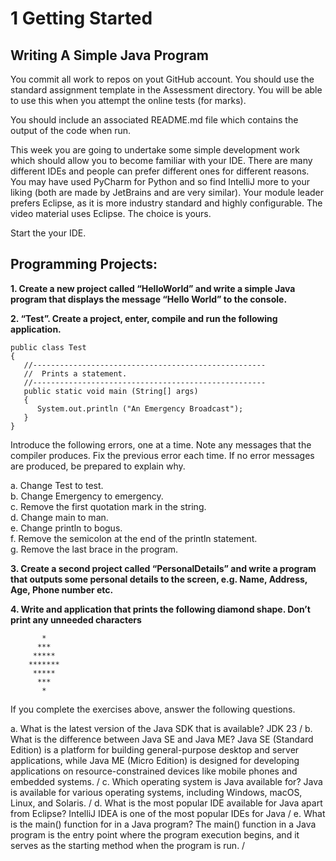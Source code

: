 # 1 Getting Started
## Writing A Simple Java Program


You commit all work to repos on yout GitHub account. You should use the standard assignment template in the Assessment directory. You will be able to use this when you attempt the online tests (for marks).


You should include an associated README.md file which contains the output of the code when run.


This week you are going to undertake some simple development work which should allow you to become familiar with your IDE. There are many different IDEs and people can prefer different ones for different reasons. You may have used PyCharm for Python and so find IntelliJ more to your liking (both are made by JetBrains and are very similar). Your module leader prefers Eclipse, as it is more industry standard and highly configurable. The video material uses Eclipse. The choice is yours.


Start the your IDE.


## Programming Projects:


**1. Create a new project called “HelloWorld” and write a simple Java program that displays the message “Hello World” to the console.**


**2. “Test”. Create a project, enter, compile and run the following application.**


```
public class Test
{
   //----------------------------------------------------
   //  Prints a statement.
   //----------------------------------------------------
   public static void main (String[] args)
   {
      System.out.println ("An Emergency Broadcast");
   }
}
```


Introduce the following errors, one at a time. Note any messages that the compiler produces. Fix the previous error each time. If no error messages are produced, be prepared to explain why.


a. Change Test to test.\
b. Change Emergency to emergency.\
c. Remove the first quotation mark in the string.\
d. Change main to man.\
e. Change println to bogus.\
f. Remove the semicolon at the end of the println statement.\
g. Remove the last brace in the program.


**3. Create a second project called “PersonalDetails” and write a program that outputs some personal details to the screen, e.g. Name, Address, Age, Phone number etc.**


**4. Write and application that prints the following diamond shape. Don’t print any unneeded characters**

```
       *
      ***
     *****
    *******
     *****
      ***
       *

```


If you complete the exercises above, answer the following questions.
 
a. What is the latest version of the Java SDK that is available?  JDK 23 /
b. What is the difference between Java SE and Java ME? Java SE (Standard Edition) is a platform for building general-purpose desktop and server applications, while Java ME (Micro Edition) is designed for developing applications on resource-constrained devices like mobile phones and embedded systems. /
c. Which operating system is Java available for? Java is available for various operating systems, including Windows, macOS, Linux, and Solaris. /
d. What is the most popular IDE available for Java apart from Eclipse? IntelliJ IDEA is one of the most popular IDEs for Java /
e. What is the main() function for in a Java program? The main() function in a Java program is the entry point where the program execution begins, and it serves as the starting method when the program is run. /
